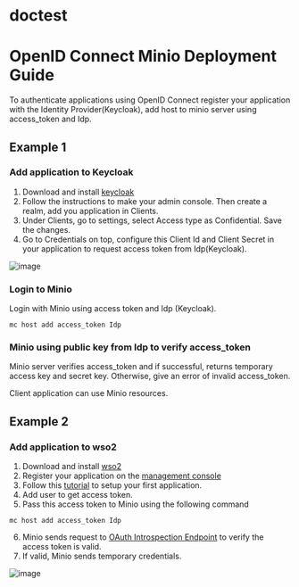 # doctest
# OpenID Connect Minio Deployment Guide

To authenticate applications using OpenID Connect register your application with the Identity Provider(Keycloak), add host to minio server using access_token and Idp.

## Example 1
### Add application to Keycloak

1. Download and install [keycloak](https://www.keycloak.org/docs/latest/getting_started/index.html)
2. Follow the instructions to make your admin console. Then create a realm, add you application in Clients. 
3. Under Clients, go to settings, select Access type as Confidential. Save the changes.
4. Go to Credentials on top, configure this Client Id and Client Secret in your application to request access token from Idp(Keycloak).

![image](https://user-images.githubusercontent.com/22103395/41383266-b4ba3e34-6f24-11e8-8ce9-2e783c97ef20.png)

### Login to Minio 
Login with Minio using access token and Idp (Keycloak).

```
mc host add access_token Idp
```

### Minio using public key from Idp to verify access_token

Minio server verifies access_token and if successful, returns temporary access key and secret key. Otherwise, give an error of invalid access_token.

Client application can use Minio resources.

## Example 2
### Add application to wso2

1. Download and install [wso2](https://docs.wso2.com/display/IS530/Installation+Guide)
2. Register your application on the [management console](https://docs.wso2.com/display/IS530/Getting+Started+with+the+Management+Console)
3. Follow this [tutorial](https://docs.wso2.com/display/IS530/Setting+Up+the+Sample+Webapp) to setup your first application.
4. Add user to get access token. 
5. Pass this access token to Minio using the following command

```
mc host add access_token Idp
```

6. Minio sends request to [OAuth Introspection Endpoint](https://docs.wso2.com/display/IS530/Invoke+the+OAuth+Introspection+Endpoint) to verify the access token is valid.
7. If valid, Minio sends temporary credentials.

![image](https://user-images.githubusercontent.com/22103395/41383172-3f211364-6f24-11e8-9500-c839820dbdfd.png)
